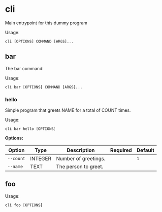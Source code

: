 # cli

Main entrypoint for this dummy program

Usage:

```
cli [OPTIONS] COMMAND [ARGS]...
```

## bar

The bar command

Usage:

```
cli bar [OPTIONS] COMMAND [ARGS]...
```

### hello

Simple program that greets NAME for a total of COUNT times.

Usage:

```
cli bar hello [OPTIONS]
```

**Options:**

| Option | Type | Description | Required | Default |
| ------ | ---- | ----------- | -------- | ------- |
| `--count` | INTEGER | Number of greetings. |  | `1` |
| `--name` | TEXT | The person to greet. |  |  |

## foo

Usage:

```
cli foo [OPTIONS]
```
